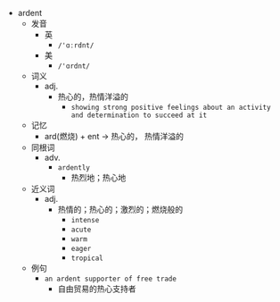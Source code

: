 - ardent
  - 发音
    - 英
      - `/'ɑːrdnt/`
    - 美
      - `/'ɑrdnt/`
  - 词义
    - adj.
      - 热心的，热情洋溢的
        - `showing strong positive feelings about an activity and determination to succeed at it`
  - 记忆
    - ard(燃烧) + ent → 热心的， 热情洋溢的
  - 同根词
    - adv.
      - `ardently`
        - 热烈地；热心地
  - 近义词
    - adj.
      - 热情的；热心的；激烈的；燃烧般的
        - `intense`
        - `acute`
        - `warm`
        - `eager`
        - `tropical`
  - 例句
    - `an ardent supporter of free trade`
      - 自由贸易的热心支持者

